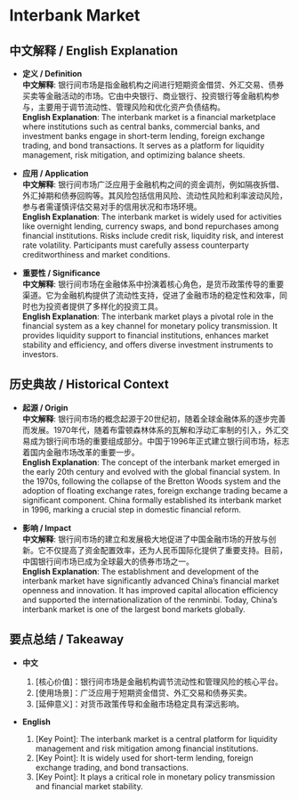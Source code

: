 # Interbank Market

## 中文解释 / English Explanation

* **定义 / Definition**  
  **中文解释**: 银行间市场是指金融机构之间进行短期资金借贷、外汇交易、债券买卖等金融活动的市场。它由中央银行、商业银行、投资银行等金融机构参与，主要用于调节流动性、管理风险和优化资产负债结构。  
  **English Explanation**: The interbank market is a financial marketplace where institutions such as central banks, commercial banks, and investment banks engage in short-term lending, foreign exchange trading, and bond transactions. It serves as a platform for liquidity management, risk mitigation, and optimizing balance sheets.

* **应用 / Application**  
  **中文解释**: 银行间市场广泛应用于金融机构之间的资金调剂，例如隔夜拆借、外汇掉期和债券回购等。其风险包括信用风险、流动性风险和利率波动风险，参与者需谨慎评估交易对手的信用状况和市场环境。  
  **English Explanation**: The interbank market is widely used for activities like overnight lending, currency swaps, and bond repurchases among financial institutions. Risks include credit risk, liquidity risk, and interest rate volatility. Participants must carefully assess counterparty creditworthiness and market conditions.

* **重要性 / Significance**  
  **中文解释**: 银行间市场在金融体系中扮演着核心角色，是货币政策传导的重要渠道。它为金融机构提供了流动性支持，促进了金融市场的稳定性和效率，同时也为投资者提供了多样化的投资工具。  
  **English Explanation**: The interbank market plays a pivotal role in the financial system as a key channel for monetary policy transmission. It provides liquidity support to financial institutions, enhances market stability and efficiency, and offers diverse investment instruments to investors.

## 历史典故 / Historical Context

* **起源 / Origin**  
  **中文解释**: 银行间市场的概念起源于20世纪初，随着全球金融体系的逐步完善而发展。1970年代，随着布雷顿森林体系的瓦解和浮动汇率制的引入，外汇交易成为银行间市场的重要组成部分。中国于1996年正式建立银行间市场，标志着国内金融市场改革的重要一步。  
  **English Explanation**: The concept of the interbank market emerged in the early 20th century and evolved with the global financial system. In the 1970s, following the collapse of the Bretton Woods system and the adoption of floating exchange rates, foreign exchange trading became a significant component. China formally established its interbank market in 1996, marking a crucial step in domestic financial reform.

* **影响 / Impact**  
  **中文解释**: 银行间市场的建立和发展极大地促进了中国金融市场的开放与创新。它不仅提高了资金配置效率，还为人民币国际化提供了重要支持。目前，中国银行间市场已成为全球最大的债券市场之一。  
  **English Explanation**: The establishment and development of the interbank market have significantly advanced China’s financial market openness and innovation. It has improved capital allocation efficiency and supported the internationalization of the renminbi. Today, China’s interbank market is one of the largest bond markets globally.

## 要点总结 / Takeaway

* **中文**  
  1. [核心价值]：银行间市场是金融机构调节流动性和管理风险的核心平台。
  2. [使用场景]：广泛应用于短期资金借贷、外汇交易和债券买卖。
  3. [延伸意义]：对货币政策传导和金融市场稳定具有深远影响。

* **English**  
  1. [Key Point]: The interbank market is a central platform for liquidity management and risk mitigation among financial institutions.
  2. [Key Point]: It is widely used for short-term lending, foreign exchange trading, and bond transactions.
  3. [Key Point]: It plays a critical role in monetary policy transmission and financial market stability.